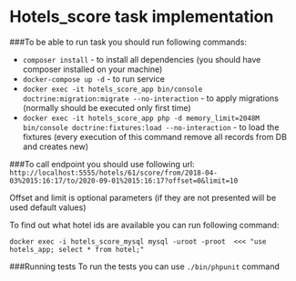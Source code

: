 # Hotels_score task implementation

###To be able to run task you should run following commands:

* ```composer install``` - to install all dependencies (you should have composer installed on your machine)
* ```docker-compose up -d``` - to run service
* ```docker exec -it hotels_score_app bin/console  doctrine:migration:migrate --no-interaction``` - to apply migrations
(normally should be executed only first time)
* ```docker exec -it hotels_score_app php -d memory_limit=2048M bin/console doctrine:fixtures:load --no-interaction``` - to load the fixtures
(every execution of this command remove all records from DB and creates new)


###To call endpoint you should use following url:
```http://localhost:5555/hotels/61/score/from/2018-04-03%2015:16:17/to/2020-09-01%2015:16:17?offset=0&limit=10```

Offset and limit is optional parameters (if they are not presented will be used default values)

To find out what hotel ids are available you can run following command:

```docker exec -i hotels_score_mysql mysql -uroot -proot  <<< "use hotels_app; select * from hotel;"```

###Running tests
To run the tests you can use ```./bin/phpunit``` command
